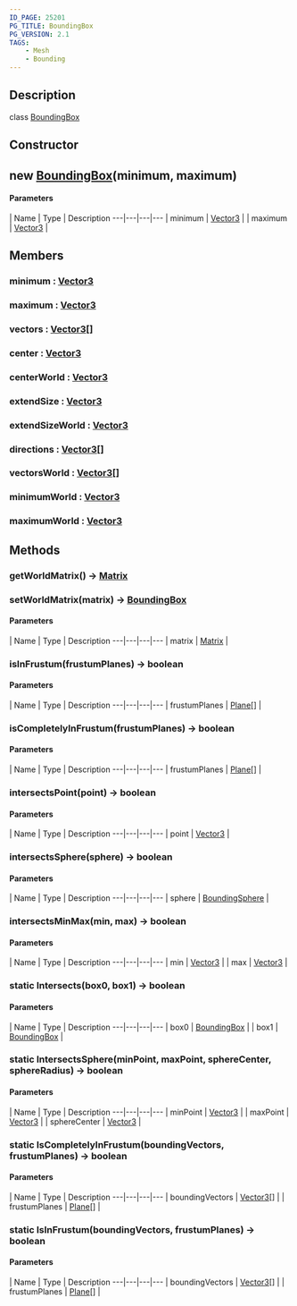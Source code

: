```yaml
---
ID_PAGE: 25201
PG_TITLE: BoundingBox
PG_VERSION: 2.1
TAGS:
    - Mesh
    - Bounding
---
```

## Description

class [BoundingBox](/classes/3.1/BoundingBox)



## Constructor

## new [BoundingBox](/classes/3.1/BoundingBox)(minimum, maximum)



#### Parameters
 | Name | Type | Description
---|---|---|---
 | minimum | [Vector3](/classes/3.1/Vector3) | 
 | maximum | [Vector3](/classes/3.1/Vector3) | 
## Members

### minimum : [Vector3](/classes/3.1/Vector3)



### maximum : [Vector3](/classes/3.1/Vector3)



### vectors : [Vector3](/classes/3.1/Vector3)[]



### center : [Vector3](/classes/3.1/Vector3)



### centerWorld : [Vector3](/classes/3.1/Vector3)



### extendSize : [Vector3](/classes/3.1/Vector3)



### extendSizeWorld : [Vector3](/classes/3.1/Vector3)



### directions : [Vector3](/classes/3.1/Vector3)[]



### vectorsWorld : [Vector3](/classes/3.1/Vector3)[]



### minimumWorld : [Vector3](/classes/3.1/Vector3)



### maximumWorld : [Vector3](/classes/3.1/Vector3)



## Methods

### getWorldMatrix() &rarr; [Matrix](/classes/3.1/Matrix)


### setWorldMatrix(matrix) &rarr; [BoundingBox](/classes/3.1/BoundingBox)



#### Parameters
 | Name | Type | Description
---|---|---|---
 | matrix | [Matrix](/classes/3.1/Matrix) | 

### isInFrustum(frustumPlanes) &rarr; boolean



#### Parameters
 | Name | Type | Description
---|---|---|---
 | frustumPlanes | [Plane](/classes/3.1/Plane)[] | 

### isCompletelyInFrustum(frustumPlanes) &rarr; boolean



#### Parameters
 | Name | Type | Description
---|---|---|---
 | frustumPlanes | [Plane](/classes/3.1/Plane)[] | 

### intersectsPoint(point) &rarr; boolean



#### Parameters
 | Name | Type | Description
---|---|---|---
 | point | [Vector3](/classes/3.1/Vector3) | 

### intersectsSphere(sphere) &rarr; boolean



#### Parameters
 | Name | Type | Description
---|---|---|---
 | sphere | [BoundingSphere](/classes/3.1/BoundingSphere) | 

### intersectsMinMax(min, max) &rarr; boolean



#### Parameters
 | Name | Type | Description
---|---|---|---
 | min | [Vector3](/classes/3.1/Vector3) | 
 | max | [Vector3](/classes/3.1/Vector3) | 
### static Intersects(box0, box1) &rarr; boolean



#### Parameters
 | Name | Type | Description
---|---|---|---
 | box0 | [BoundingBox](/classes/3.1/BoundingBox) | 
 | box1 | [BoundingBox](/classes/3.1/BoundingBox) | 
### static IntersectsSphere(minPoint, maxPoint, sphereCenter, sphereRadius) &rarr; boolean



#### Parameters
 | Name | Type | Description
---|---|---|---
 | minPoint | [Vector3](/classes/3.1/Vector3) | 
 | maxPoint | [Vector3](/classes/3.1/Vector3) | 
 | sphereCenter | [Vector3](/classes/3.1/Vector3) | 
### static IsCompletelyInFrustum(boundingVectors, frustumPlanes) &rarr; boolean



#### Parameters
 | Name | Type | Description
---|---|---|---
 | boundingVectors | [Vector3](/classes/3.1/Vector3)[] | 
 | frustumPlanes | [Plane](/classes/3.1/Plane)[] | 
### static IsInFrustum(boundingVectors, frustumPlanes) &rarr; boolean



#### Parameters
 | Name | Type | Description
---|---|---|---
 | boundingVectors | [Vector3](/classes/3.1/Vector3)[] | 
 | frustumPlanes | [Plane](/classes/3.1/Plane)[] | 
